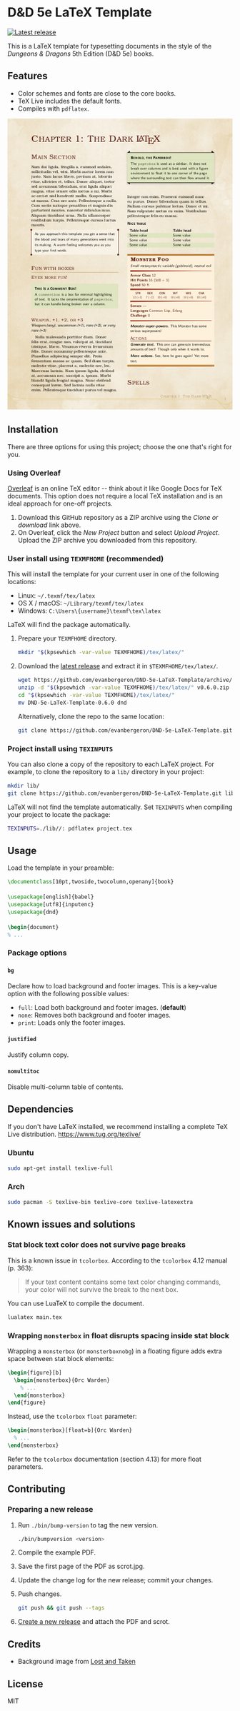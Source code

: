 # D&D 5e LaTeX Template

[![Latest release](https://img.shields.io/github/release/evanbergeron/DND-5e-LaTeX-Template/all.svg)](https://github.com/evanbergeron/DND-5e-LaTeX-Template/releases/latest)

This is a LaTeX template for typesetting documents in the style of the *Dungeons & Dragons* 5th Edition (D&D 5e) books.

## Features

* Color schemes and fonts are close to the core books.
* TeX Live includes the default fonts.
* Compiles with `pdflatex`.

![Preview](scrot.jpg)

## Installation

There are three options for using this project; choose the one that's
right for you.

### Using Overleaf

[Overleaf](https://overleaf.com) is an online TeX editor -- think
about it like Google Docs for TeX documents.  This option does not
require a local TeX installation and is an ideal approach for one-off
projects.

1. Download this GitHub repository as a ZIP archive using the *Clone
   or download* link above.
2. On Overleaf, click the *New Project* button and select *Upload
   Project*.  Upload the ZIP archive you downloaded from this
   repository.

### User install using `TEXMFHOME` (recommended)

This will install the template for your current user in one of the following locations:

* Linux: `~/.texmf/tex/latex`
* OS X / macOS: `~/Library/texmf/tex/latex`
* Windows: `C:\Users\{username}\texmf\tex\latex`

LaTeX will find the package automatically.

1. Prepare your `TEXMFHOME` directory.

    ```sh
    mkdir "$(kpsewhich -var-value TEXMFHOME)/tex/latex/"
    ```
2. Download the [latest release](https://github.com/evanbergeron/DND-5e-LaTeX-Template/releases/latest) and extract it in `$TEXMFHOME/tex/latex/`.

    ```sh
    wget https://github.com/evanbergeron/DND-5e-LaTeX-Template/archive/v0.6.0.zip
    unzip -d "$(kpsewhich -var-value TEXMFHOME)/tex/latex/" v0.6.0.zip
    cd "$(kpsewhich -var-value TEXMFHOME)/tex/latex/"
    mv DND-5e-LaTeX-Template-0.6.0 dnd
    ```

    Alternatively, clone the repo to the same location:

    ```sh
    git clone https://github.com/evanbergeron/DND-5e-LaTeX-Template.git "$(kpsewhich -var-value TEXMFHOME)/tex/latex/dnd"
    ```

### Project install using `TEXINPUTS`

You can also clone a copy of the repository to each LaTeX project. For example, to clone the repository to a `lib/` directory in your project:

```sh
mkdir lib/
git clone https://github.com/evanbergeron/DND-5e-LaTeX-Template.git lib/dnd
```

LaTeX will not find the template automatically. Set `TEXINPUTS` when compiling your project to locate the package:

```sh
TEXINPUTS=./lib//: pdflatex project.tex
```

## Usage

Load the template in your preamble:

```tex
\documentclass[10pt,twoside,twocolumn,openany]{book}

\usepackage[english]{babel}
\usepackage[utf8]{inputenc}
\usepackage{dnd}

\begin{document}
% ...
```

### Package options

#### `bg`

Declare how to load background and footer images. This is a key-value option with the following possible values:

* `full`: Load both background and footer images. (**default**)
* `none`: Removes both background and footer images.
* `print`: Loads only the footer images.

#### `justified`

Justify column copy.

#### `nomultitoc`

Disable multi-column table of contents.

## Dependencies

If you don't have LaTeX installed, we recommend installing a complete TeX Live distribution. https://www.tug.org/texlive/

### Ubuntu

```sh
sudo apt-get install texlive-full
```

### Arch

```sh
sudo pacman -S texlive-bin texlive-core texlive-latexextra
```

## Known issues and solutions

### Stat block text color does not survive page breaks

This is a known issue in `tcolorbox`. According to the `tcolorbox` 4.12 manual (p. 363):

> If your text content contains some text color changing commands, your color will not survive the break to the next box.

You can use LuaTeX to compile the document.

```sh
lualatex main.tex
```

### Wrapping `monsterbox` in float disrupts spacing inside stat block

Wrapping a `monsterbox` (or `monsterboxnobg`) in a floating figure adds extra space between stat block elements:

```latex
\begin{figure}[b]
  \begin{monsterbox}{Orc Warden}
    % ...
  \end{monsterbox}
\end{figure}
```

Instead, use the `tcolorbox` `float` parameter:

```latex
\begin{monsterbox}[float=b]{Orc Warden}
  % ...
\end{monsterbox}
```

Refer to the `tcolorbox` documentation (section 4.13) for more float parameters.

## Contributing

### Preparing a new release

1. Run `./bin/bump-version` to tag the new version.

    ```sh
    ./bin/bumpversion <version>
    ```
2. Compile the example PDF.
3. Save the first page of the PDF as scrot.jpg.
4. Update the change log for the new release; commit your changes.
5. Push changes.

    ```sh
    git push && git push --tags
    ```
6. [Create a new release](https://help.github.com/articles/creating-releases/) and attach the PDF and scrot.

## Credits

* Background image from [Lost and Taken](https://lostandtaken.com/)

## License

MIT
